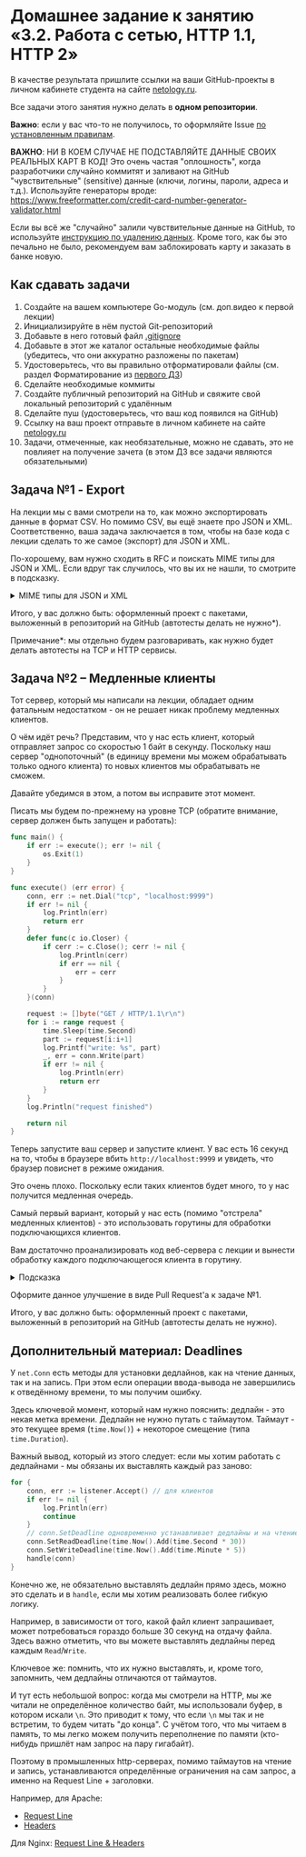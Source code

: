 # Домашнее задание к занятию «3.2. Работа с сетью, HTTP 1.1, HTTP 2»

В качестве результата пришлите ссылки на ваши GitHub-проекты в личном кабинете студента на сайте [netology.ru](https://netology.ru).

Все задачи этого занятия нужно делать в **одном репозитории**.

**Важно**: если у вас что-то не получилось, то оформляйте Issue [по установленным правилам](../report-requirements.md).

**ВАЖНО**: НИ В КОЕМ СЛУЧАЕ НЕ ПОДСТАВЛЯЙТЕ ДАННЫЕ СВОИХ РЕАЛЬНЫХ КАРТ В КОД! Это очень частая "оплошность", когда разработчики случайно коммитят и заливают на GitHub "чувствительные" (sensitive) данные (ключи, логины, пароли, адреса и т.д.). Используйте генераторы вроде: https://www.freeformatter.com/credit-card-number-generator-validator.html

Если вы всё же "случайно" залили чувствительные данные на GitHub, то используйте [инструкцию по удалению данных](https://help.github.com/en/github/authenticating-to-github/removing-sensitive-data-from-a-repository). Кроме того, как бы это печально не было, рекомендуем вам заблокировать карту и заказать в банке новую.

## Как сдавать задачи

1. Создайте на вашем компьютере Go-модуль (см. доп.видео к первой лекции)
1. Инициализируйте в нём пустой Git-репозиторий
1. Добавьте в него готовый файл [.gitignore](../.gitignore)
1. Добавьте в этот же каталог остальные необходимые файлы (убедитесь, что они аккуратно разложены по пакетам)
1. Удостоверьтесь, что вы правильно отформатировали файлы (см. раздел Форматирование из [первого ДЗ](../01_std))
1. Сделайте необходимые коммиты
1. Создайте публичный репозиторий на GitHub и свяжите свой локальный репозиторий с удалённым
1. Сделайте пуш (удостоверьтесь, что ваш код появился на GitHub)
1. Ссылку на ваш проект отправьте в личном кабинете на сайте [netology.ru](https://netology.ru)
1. Задачи, отмеченные, как необязательные, можно не сдавать, это не повлияет на получение зачета (в этом ДЗ все задачи являются обязательными)

## Задача №1 - Export

На лекции мы с вами смотрели на то, как можно экспортировать данные в формат CSV. Но помимо CSV, вы ещё знаете про JSON и XML. Соответственно, ваша задача заключается в том, чтобы на базе кода с лекции сделать то же самое (экспорт) для JSON и XML.

По-хорошему, вам нужно сходить в RFC и поискать MIME типы для JSON и XML. Если вдруг так случилось, что вы их не нашли, то смотрите в подсказку.

<details>
<summary>MIME типы для JSON и XML</summary>

Content-Type:
* для JSON - `application/json` (или `application/json; charset=utf-8` - почему так, мы будем разбираться чуть позже)
* для XML - `application/xml`
</details>

Итого, у вас должно быть: оформленный проект с пакетами, выложенный в репозиторий на GitHub (автотесты делать не нужно*).

Примечание*: мы отдельно будем разговаривать, как нужно будет делать автотесты на TCP и HTTP сервисы.

## Задача №2 – Медленные клиенты

Тот сервер, который мы написали на лекции, обладает одним фатальным недостатком - он не решает никак проблему медленных клиентов.

О чём идёт речь? Представим, что у нас есть клиент, который отправляет запрос со скоростью 1 байт в секунду. Поскольку наш сервер "однопоточный" (в единицу времени мы можем обрабатывать только одного клиента) то новых клиентов мы обрабатывать не сможем.

Давайте убедимся в этом, а потом вы исправите этот момент.

Писать мы будем по-прежнему на уровне TCP (обратите внимание, сервер должен быть запущен и работать):

```go
func main() {
	if err := execute(); err != nil {
		os.Exit(1)
	}
}

func execute() (err error) {
	conn, err := net.Dial("tcp", "localhost:9999")
	if err != nil {
		log.Println(err)
		return err
	}
	defer func(c io.Closer) {
		if cerr := c.Close(); cerr != nil {
			log.Println(cerr)
			if err == nil {
				err = cerr
			}
		}
	}(conn)

	request := []byte("GET / HTTP/1.1\r\n")
	for i := range request {
		time.Sleep(time.Second)
		part := request[i:i+1]
		log.Printf("write: %s", part)
		_, err = conn.Write(part)
		if err != nil {
			log.Println(err)
			return err
		}
	}
	log.Println("request finished")

	return nil
}
```

Теперь запустите ваш сервер и запустите клиент. У вас есть 16 секунд на то, чтобы в браузере вбить `http://localhost:9999` и увидеть, что браузер повиснет в режиме ожидания.

Это очень плохо. Поскольку если таких клиентов будет много, то у нас получится медленная очередь.

Самый первый вариант, который у нас есть (помимо "отстрела" медленных клиентов) - это использовать горутины для обработки подключающихся клиентов.

Вам достаточно проанализировать код веб-сервера с лекции и вынести обработку каждого подключающегося клиента в горутину. 

<details>
<summary>Подсказка</summary>

На самом деле, вам достаточно всего в одном месте поставить `go`.
</details>

Оформите данное улучшение в виде Pull Request'а к задаче №1.

Итого, у вас должно быть: оформленный проект с пакетами, выложенный в репозиторий на GitHub (автотесты делать не нужно).

## Дополнительный материал: Deadlines

У `net.Conn` есть методы для установки дедлайнов, как на чтение данных, так и на запись. При этом если операции ввода-вывода не завершились к отведённому времени, то мы получим ошибку.

Здесь ключевой момент, который нам нужно пояснить: дедлайн - это некая метка времени. Дедлайн не нужно путать с таймаутом. Таймаут - это текущее время (`time.Now()`) + некоторое смещение (типа `time.Duration`).

Важный вывод, который из этого следует: если мы хотим работать с дедлайнами - мы обязаны их выставлять каждый раз заново:

```go
for {
    conn, err := listener.Accept() // для клиентов
    if err != nil {
        log.Println(err)
        continue
    }
    // conn.SetDeadline одновременно устанавливает дедлайны и на чтение, и на запись, но лучше выставлять отдельно
    conn.SetReadDeadline(time.Now().Add(time.Second * 30))
    conn.SetWriteDeadline(time.Now().Add(time.Minute * 5))
    handle(conn)
}
```

Конечно же, не обязательно выставлять дедлайн прямо здесь, можно это сделать и в `handle`, если мы хотим реализовать более гибкую логику.

Например, в зависимости от того, какой файл клиент запрашивает, может потребоваться гораздо больше 30 секунд на отдачу файла. Здесь важно отметить, что вы можете выставлять дедлайны перед каждым `Read`/`Write`.

Ключевое же: помнить, что их нужно выставлять, и, кроме того, запомнить, чем дедлайны отличаются от таймаутов.

И тут есть небольшой вопрос: когда мы смотрели на HTTP, мы же читали не определённое количество байт, мы использовали буфер, в котором искали `\n`. Это приводит к тому, что если `\n` мы так и не встретим, то будем читать "до конца". С учётом того, что мы читаем в память, то мы легко можем получить переполнение по памяти (кто-нибудь пришлёт нам запрос на пару гигабайт).

Поэтому в промышленных http-серверах, помимо таймаутов на чтение и запись, устанавливаются определённые ограничения на сам запрос, а именно на Request Line + заголовки.

Например, для Apache:
* [Request Line](https://httpd.apache.org/docs/2.4/mod/core.html#limitrequestline)
* [Headers](https://httpd.apache.org/docs/2.4/mod/core.html#limitrequestfieldsize)

Для Nginx: [Request Line & Headers](http://nginx.org/en/docs/http/ngx_http_core_module.html#large_client_header_buffers)
